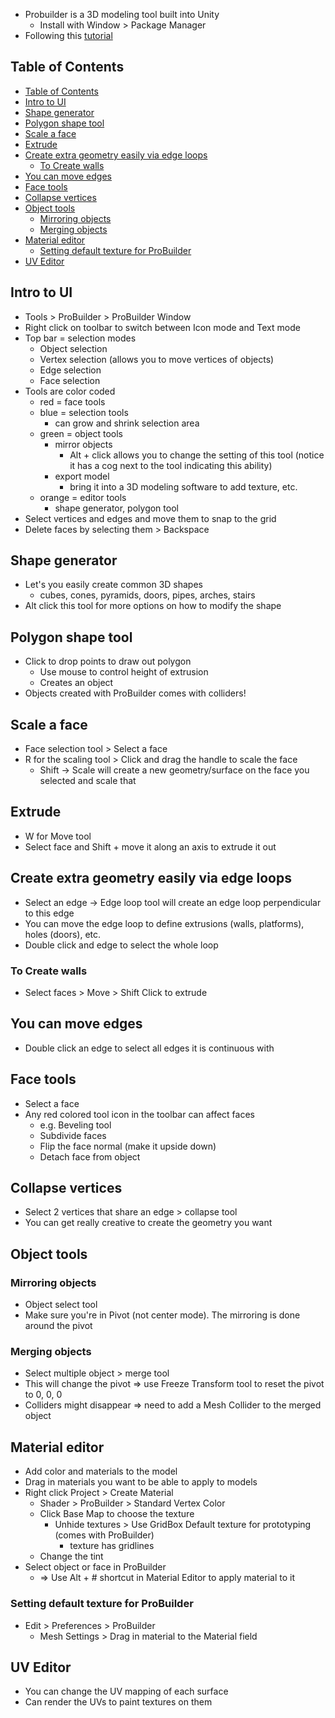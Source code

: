 - Probuilder is a 3D modeling tool built into Unity
  - Install with Window > Package Manager
- Following this [tutorial](https://www.youtube.com/watch?v=PUSOg5YEflM&ab_channel=Brackeys)

## Table of Contents

- [Table of Contents](#table-of-contents)
- [Intro to UI](#intro-to-ui)
- [Shape generator](#shape-generator)
- [Polygon shape tool](#polygon-shape-tool)
- [Scale a face](#scale-a-face)
- [Extrude](#extrude)
- [Create extra geometry easily via edge loops](#create-extra-geometry-easily-via-edge-loops)
  - [To Create walls](#to-create-walls)
- [You can move edges](#you-can-move-edges)
- [Face tools](#face-tools)
- [Collapse vertices](#collapse-vertices)
- [Object tools](#object-tools)
  - [Mirroring objects](#mirroring-objects)
  - [Merging objects](#merging-objects)
- [Material editor](#material-editor)
  - [Setting default texture for ProBuilder](#setting-default-texture-for-probuilder)
- [UV Editor](#uv-editor)

## Intro to UI

- Tools > ProBuilder > ProBuilder Window
- Right click on toolbar to switch between Icon mode and Text mode
- Top bar = selection modes
  - Object selection
  - Vertex selection (allows you to move vertices of objects)
  - Edge selection
  - Face selection
- Tools are color coded
  - red = face tools
  - blue = selection tools
    - can grow and shrink selection area
  - green = object tools
    - mirror objects
      - Alt + click allows you to change the setting of this tool (notice it has a cog next to the tool indicating this ability)
    - export model 
      - bring it into a 3D modeling software to add texture, etc.
  - orange = editor tools
    - shape generator, polygon tool
- Select vertices and edges and move them to snap to the grid
- Delete faces by selecting them > Backspace

## Shape generator

- Let's you easily create common 3D shapes
  - cubes, cones, pyramids, doors, pipes, arches, stairs
- Alt click this tool for more options on how to modify the shape

## Polygon shape tool

- Click to drop points to draw out polygon
  - Use mouse to control height of extrusion
  - Creates an object
- Objects created with ProBuilder comes with colliders!

## Scale a face

- Face selection tool > Select a face
- R for the scaling tool > Click and drag the handle to scale the face
  - Shift -> Scale will create a new geometry/surface on the face you selected and scale that

## Extrude

- W for Move tool 
- Select face and Shift + move it along an axis to extrude it out

## Create extra geometry easily via edge loops

- Select an edge -> Edge loop tool will create an edge loop perpendicular to this edge
- You can move the edge loop to define extrusions (walls, platforms), holes (doors), etc.
- Double click and edge to select the whole loop

### To Create walls

- Select faces > Move > Shift Click to extrude

## You can move edges

- Double click an edge to select all edges it is continuous with

## Face tools

- Select a face
- Any red colored tool icon in the toolbar can affect faces
  - e.g. Beveling tool
  - Subdivide faces
  - Flip the face normal (make it upside down)
  - Detach face from object

## Collapse vertices

- Select 2 vertices that share an edge > collapse tool
- You can get really creative to create the geometry you want

## Object tools

### Mirroring objects

- Object select tool
- Make sure you're in Pivot (not center mode). The mirroring is done around the pivot

### Merging objects

- Select multiple object > merge tool
- This will change the pivot => use Freeze Transform tool to reset the pivot to 0, 0, 0
- Colliders might disappear => need to add a Mesh Collider to the merged object

## Material editor

- Add color and materials to the model
- Drag in materials you want to be able to apply to models
- Right click Project > Create Material
  - Shader > ProBuilder > Standard Vertex Color
  - Click Base Map to choose the texture
    - Unhide textures > Use GridBox Default texture for prototyping (comes with ProBuilder)
      - texture has gridlines
  - Change the tint
- Select object or face in ProBuilder 
  - => Use Alt + # shortcut in Material Editor to apply material to it

### Setting default texture for ProBuilder

- Edit > Preferences > ProBuilder
  - Mesh Settings > Drag in material to the Material field

## UV Editor

- You can change the UV mapping of each surface
- Can render the UVs to paint textures on them
